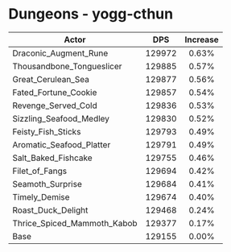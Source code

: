 # Dungeons - yogg-cthun
| Actor | DPS | Increase |
|---|:---:|:---:|
|Draconic_Augment_Rune|129972|0.63%|
|Thousandbone_Tongueslicer|129885|0.57%|
|Great_Cerulean_Sea|129877|0.56%|
|Fated_Fortune_Cookie|129857|0.54%|
|Revenge_Served_Cold|129836|0.53%|
|Sizzling_Seafood_Medley|129830|0.52%|
|Feisty_Fish_Sticks|129793|0.49%|
|Aromatic_Seafood_Platter|129791|0.49%|
|Salt_Baked_Fishcake|129755|0.46%|
|Filet_of_Fangs|129694|0.42%|
|Seamoth_Surprise|129684|0.41%|
|Timely_Demise|129674|0.40%|
|Roast_Duck_Delight|129468|0.24%|
|Thrice_Spiced_Mammoth_Kabob|129377|0.17%|
|Base|129155|0.00%|

